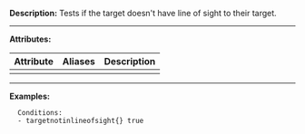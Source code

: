 **Description:** Tests if the target doesn't have line of sight to their target.

---

**Attributes:**

| Attribute | Aliases        | Description               |
| --------- | -------------  | ------------------------- |
|  |  |  |

---

**Examples:**

```
  Conditions:
  - targetnotinlineofsight{} true
```